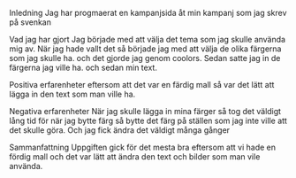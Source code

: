 
Inledning
Jag har progmaerat en kampanjsida åt min kampanj som jag skrev på svenkan 

Vad jag har gjort
Jag började med att välja det tema som jag skulle använda mig av. När jag hade vallt det så började jag med att välja de olika färgerna som jag skulle ha. och det gjorde jag genom coolors.
Sedan satte jag  in de färgerna jag ville ha. och sedan min text.

Positiva erfarenheter
eftersom att det var en färdig mall så var det lätt att lägga in den text som man ville ha.

Negativa erfarenheter
När jag skulle lägga in mina färger så tog det väldigt lång tid för när jag bytte färg så bytte det färg på ställen som jag inte ville att det skulle göra. Och jag fick ändra det väldigt många gånger

Sammanfattning
Uppgiften gick för det mesta bra eftersom att vi hade en fördig mall och det var lätt att ändra den text och bilder som man vile använda.